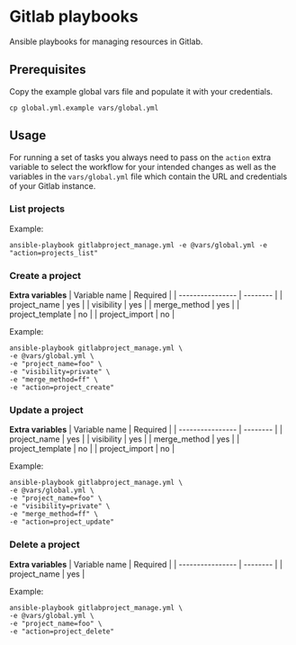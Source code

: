 # Gitlab playbooks

Ansible playbooks for managing resources in Gitlab.

## Prerequisites

Copy the example global vars file and populate it with your credentials.
```shell
cp global.yml.example vars/global.yml
```

## Usage

For running a set of tasks you always need to pass on the `action` extra variable
to select the workflow for your intended changes as well as the variables in the 
`vars/global.yml` file which contain the URL and credentials of your Gitlab instance.

### List projects

Example:
 ```shell
 ansible-playbook gitlabproject_manage.yml -e @vars/global.yml -e "action=projects_list"
 ```

 ### Create a project

**Extra variables**
| Variable name    | Required |
| ---------------- | -------- |
| project_name     |      yes |
| visibility       |      yes |
| merge_method     |      yes |
| project_template |       no |
| project_import   |       no |

Example:
 ```shell
ansible-playbook gitlabproject_manage.yml \
-e @vars/global.yml \
-e "project_name=foo" \
-e "visibility=private" \
-e "merge_method=ff" \
-e "action=project_create"
 ```


 ### Update a project

**Extra variables**
| Variable name    | Required |
| ---------------- | -------- |
| project_name     |      yes |
| visibility       |      yes |
| merge_method     |      yes |
| project_template |       no |
| project_import   |       no |

Example:
 ```shell
ansible-playbook gitlabproject_manage.yml \
-e @vars/global.yml \
-e "project_name=foo" \
-e "visibility=private" \
-e "merge_method=ff" \
-e "action=project_update"
 ```

 ### Delete a project

**Extra variables**
| Variable name    | Required |
| ---------------- | -------- |
| project_name     |      yes |

Example:
 ```shell
ansible-playbook gitlabproject_manage.yml \
-e @vars/global.yml \
-e "project_name=foo" \
-e "action=project_delete"
 ```
